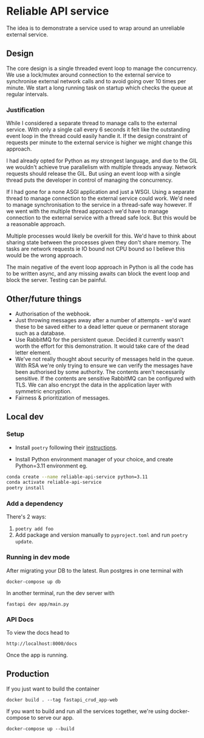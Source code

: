 

# Reliable API service

The idea is to demonstrate a service used to wrap around an unreliable external service.

## Design

The core design is a single threaded event loop to manage the concurrency. We use a lock/mutex around connection to the external service to synchronise external network calls and to avoid going over 10 times per minute. We start a long running task on startup which checks the queue at regular intervals.

### Justification

While I considered a separate thread to manage calls to the external service. With only a single call every 6 seconds it felt like the outstanding event loop in the thread could easily handle it. If the design constraint of requests per minute to the external service is higher we might change this approach. 

I had already opted for Python as my strongest language, and due to the GIL we wouldn't achieve true parallelism with multiple threads anyway.  Network requests should release the GIL. But using an event loop with a single thread puts the developer in control of managing the concurrency.

If I had gone for a none ASGI application and just a WSGI. Using a separate thread to manage connection to the external service could work. We'd need to manage synchronisation to the service in a thread-safe way however. If we went with the multiple thread approach we'd have to manage connection to the external service with a thread safe lock. But this would be a reasonable approach.

Multiple processes would likely be overkill for this. We'd have to think about sharing state between the processes given they don't share memory. The tasks are network requests ie IO bound not CPU bound so I believe this would be the wrong approach.

The main negative of the event loop approach in Python is all the code has to be written async, and any missing awaits can block the event loop and block the server. Testing can be painful.


## Other/future things

- Authorisation of the webhook.
- Just throwing messages away after a number of attempts - we'd want these to be saved either to a dead letter queue or permanent storage such as a database.
- Use RabbitMQ for the persistent queue. Decided it currently wasn't worth the effort for this demonstration. It would take care of the dead letter element.
- We've not really thought about security of messages held in the queue. With RSA we're only trying to ensure we can verify the messages have been authorised by some authority. The contents aren't necessarily sensitive. If the contents are sensitive RabbitMQ can be configured with TLS. We can also encrypt the data in the application layer with symmetric encryption.
- Fairness & prioritization of messages.


## Local dev

### Setup
- Install `poetry` following their [instructions](https://python-poetry.org/docs/#installation).

- Install Python environment manager of your choice, and create Python=3.11 environment eg.
```sh
conda create --name reliable-api-service python=3.11
conda activate reliable-api-service
poetry install
```

### Add a dependency 
There's 2 ways:
1. `poetry add foo`
2. Add package and version manually to `pyproject.toml` and run `poetry update`.


### Running in dev mode
After migrating your DB to the latest. Run postgres in one terminal with
```
docker-compose up db
```
In another terminal, run the dev server with
```
fastapi dev app/main.py
```

### API Docs
To view the docs head to
```
http://localhost:8000/docs
```
Once the app is running.


## Production
If you just want to build the container
```
docker build . --tag fastapi_crud_app-web
```
If you want to build and run all the services together, we're using docker-compose to serve our app.
```
docker-compose up --build
```
